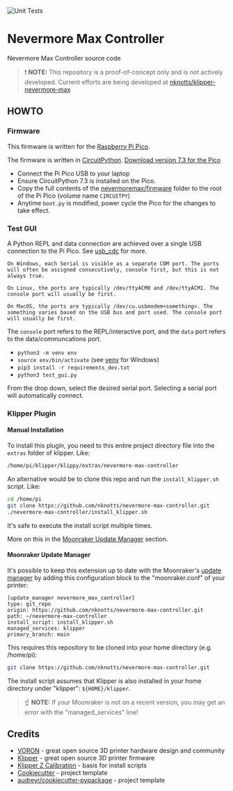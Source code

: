 ![Unit Tests](https://github.com/nknotts/nevermore-max-controller/actions/workflows/python.yml/badge.svg)

# Nevermore Max Controller

Nevermore Max Controller source code

>:heavy_exclamation_mark: **NOTE:** This repository is a proof-of-concept only
> and is not actively developed. Current efforts are being developed at
> [nknotts/klipper-nevermore-max](https://github.com/nknotts/klipper-nevermore-max)

## HOWTO

### Firmware

This firmware is written for the [Raspberry Pi Pico](https://www.raspberrypi.com/products/raspberry-pi-pico/).

The firmware is written in [CircuitPython](https://docs.circuitpython.org/en/7.3.x/README.html). [Download version 7.3 for the Pico](https://circuitpython.org/board/raspberry_pi_pico/)

* Connect the Pi Pico USB to your laptop
* Ensure CircuitPython 7.3 is installed on the Pico.
* Copy the full contents of the [nevermoremax/firmware](nevermoremax/firmware) folder to the root of the Pi Pico (volume name `CIRCUITPY`)
* Anytime `boot.py` is modified, power cycle the Pico for the changes to take effect.


### Test GUI

A Python REPL and data connection are achieved over a single USB connection to the Pi Pico. See [usb_cdc](https://docs.circuitpython.org/en/7.3.x/shared-bindings/usb_cdc/index.html#module-usb_cdc) for more.

```
On Windows, each Serial is visible as a separate COM port. The ports will often be assigned consecutively, console first, but this is not always true.

On Linux, the ports are typically /dev/ttyACM0 and /dev/ttyACM1. The console port will usually be first.

On MacOS, the ports are typically /dev/cu.usbmodem<something>. The something varies based on the USB bus and port used. The console port will usually be first.
```

The `console` port refers to the REPL/interactive port, and the `data` port refers to the data/communcations port.

 * `python3 -m venv env`
 * `source env/bin/activate` (see [venv](https://docs.python.org/3/library/venv.html) for Windows)
 * `pip3 install -r requirements_dev.txt`
 * `python3 test_gui.py`

From the drop down, select the desired serial port. Selecting a serial port will automatically connect.

### Klipper Plugin

#### Manual Installation

To install this plugin, you need to this entire project directory file into the `extras`
folder of klipper. Like:

```bash
/home/pi/klipper/klippy/extras/nevermore-max-controller
```

An alternative would be to clone this repo and run the `install_klipper.sh` script. Like:

```bash
cd /home/pi
git clone https://github.com/nknotts/nevermore-max-controller.git
./nevermore-max-controller/install_klipper.sh
```

It's safe to execute the install script multiple times.

More on this in the [Moonraker Update Manager](#moonraker-update-manager) section.

#### Moonraker Update Manager

It's possible to keep this extension up to date with the Moonraker's [update manager](https://github.com/Arksine/moonraker/blob/master/docs/configuration.md#update_manager) by
adding this configuration block to the "moonraker.conf" of your printer:

```text
[update_manager nevermore_max_controller]
type: git_repo
origin: https://github.com/nknotts/nevermore-max-controller.git
path: ~/nevermore-max-controller
install_script: install_klipper.sh
managed_services: klipper
primary_branch: main
```

This requires this repository to be cloned into your home directory (e.g. /home/pi):

```bash
git clone https://github.com/nknotts/nevermore-max-controller.git
```

The install script assumes that Klipper is also installed in your home directory under
"klipper": `${HOME}/klipper`.

>:point_up: **NOTE:** If your Moonraker is not on a recent version, you may get an error
> with the "managed_services" line!


## Credits

* [VORON](https://vorondesign.com/) - great open source 3D printer hardware design and community
* [Klipper](https://github.com/Klipper3d/klipper) - great open source 3D printer firmware
* [Klipper Z Calibration](https://github.com/protoloft/klipper_z_calibration) - basis for install scripts
* [Cookiecutter](https://github.com/audreyr/cookiecutter) - project template
* [audreyr/cookiecutter-pypackage](https://github.com/audreyr/cookiecutter-pypackage) - project template
